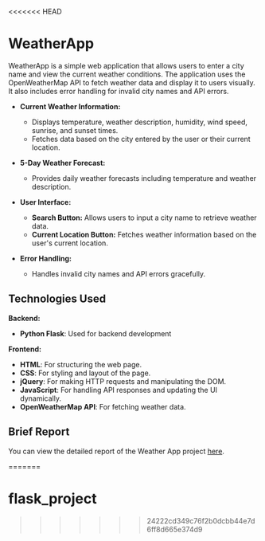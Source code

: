 <<<<<<< HEAD
# WeatherApp

WeatherApp is a simple web application that allows users to enter a city name and view the current weather conditions. The application uses the OpenWeatherMap API to fetch weather data and display it to users visually. It also includes error handling for invalid city names and API errors.


- **Current Weather Information:**
  - Displays temperature, weather description, humidity, wind speed, sunrise, and sunset times.
  - Fetches data based on the city entered by the user or their current location.

- **5-Day Weather Forecast:**
  - Provides daily weather forecasts including temperature and weather description.

- **User Interface:**
  - **Search Button:** Allows users to input a city name to retrieve weather data.
  - **Current Location Button:** Fetches weather information based on the user's current location.

- **Error Handling:**
  - Handles invalid city names and API errors gracefully.

## Technologies Used
 **Backend:**
- **Python Flask**: Used for backend development

 **Frontend:**
- **HTML**: For structuring the web page.
- **CSS**: For styling and layout of the page.
- **jQuery**: For making HTTP requests and manipulating the DOM.
- **JavaScript**: For handling API responses and updating the UI dynamically.
- **OpenWeatherMap API**: For fetching weather data.


## Brief Report

You can view the detailed report of the Weather App project [here](Brief%20Report%20Of%20Weather%20App.pdf).

=======
# flask_project
>>>>>>> 24222cd349c76f2b0dcbb44e7d6ff8d665e374d9
